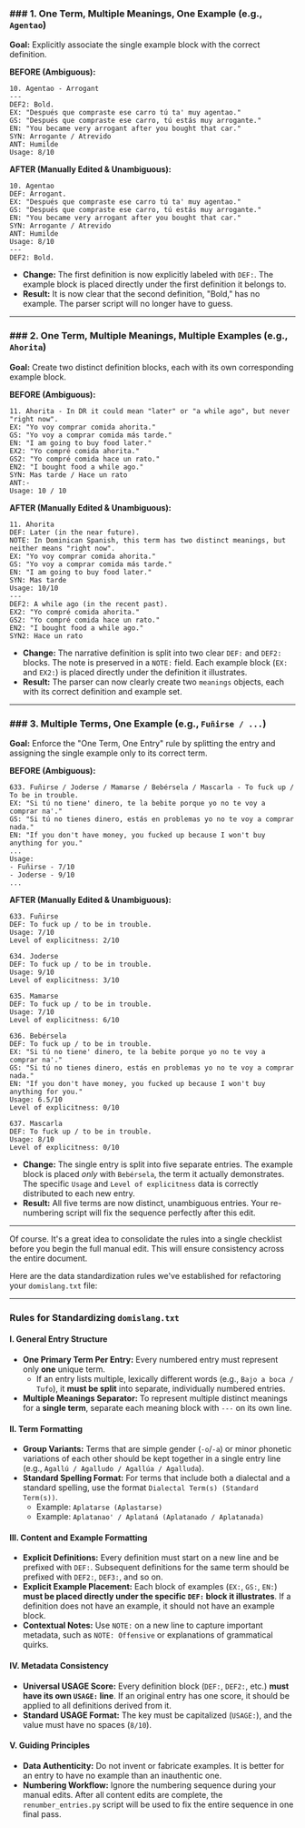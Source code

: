 ### ### 1. One Term, Multiple Meanings, One Example (e.g., `Agentao`)

**Goal:** Explicitly associate the single example block with the correct definition.

**BEFORE (Ambiguous):**
```
10. Agentao - Arrogant
---
DEF2: Bold.
EX: "Después que compraste ese carro tú ta' muy agentao."
GS: "Después que compraste ese carro, tú estás muy arrogante."
EN: "You became very arrogant after you bought that car."
SYN: Arrogante / Atrevido
ANT: Humilde
Usage: 8/10
```

**AFTER (Manually Edited & Unambiguous):**
```
10. Agentao
DEF: Arrogant.
EX: "Después que compraste ese carro tú ta' muy agentao."
GS: "Después que compraste ese carro, tú estás muy arrogante."
EN: "You became very arrogant after you bought that car."
SYN: Arrogante / Atrevido
ANT: Humilde
Usage: 8/10
---
DEF2: Bold.
```
* **Change:** The first definition is now explicitly labeled with `DEF:`. The example block is placed directly under the first definition it belongs to.
* **Result:** It is now clear that the second definition, "Bold," has no example. The parser script will no longer have to guess.

---

### ### 2. One Term, Multiple Meanings, Multiple Examples (e.g., `Ahorita`)

**Goal:** Create two distinct definition blocks, each with its own corresponding example block.

**BEFORE (Ambiguous):**
```
11. Ahorita - In DR it could mean "later" or "a while ago", but never "right now".
EX: "Yo voy comprar comida ahorita."
GS: "Yo voy a comprar comida más tarde."
EN: "I am going to buy food later."
EX2: "Yo compré comida ahorita."
GS2: "Yo compré comida hace un rato."
EN2: "I bought food a while ago."
SYN: Mas tarde / Hace un rato
ANT:-
Usage: 10 / 10
```

**AFTER (Manually Edited & Unambiguous):**
```
11. Ahorita
DEF: Later (in the near future).
NOTE: In Dominican Spanish, this term has two distinct meanings, but neither means "right now".
EX: "Yo voy comprar comida ahorita."
GS: "Yo voy a comprar comida más tarde."
EN: "I am going to buy food later."
SYN: Mas tarde
Usage: 10/10
---
DEF2: A while ago (in the recent past).
EX2: "Yo compré comida ahorita."
GS2: "Yo compré comida hace un rato."
EN2: "I bought food a while ago."
SYN2: Hace un rato
```
* **Change:** The narrative definition is split into two clear `DEF:` and `DEF2:` blocks. The note is preserved in a `NOTE:` field. Each example block (`EX:` and `EX2:`) is placed directly under the definition it illustrates.
* **Result:** The parser can now clearly create two `meanings` objects, each with its correct definition and example set.

---

### ### 3. Multiple Terms, One Example (e.g., `Fuñirse / ...`)

**Goal:** Enforce the "One Term, One Entry" rule by splitting the entry and assigning the single example only to its correct term.

**BEFORE (Ambiguous):**
```
633. Fuñirse / Joderse / Mamarse / Bebérsela / Mascarla - To fuck up / To be in trouble.
EX: "Si tú no tiene' dinero, te la bebite porque yo no te voy a comprar na'."
GS: "Si tú no tienes dinero, estás en problemas yo no te voy a comprar nada."
EN: "If you don't have money, you fucked up because I won't buy anything for you."
...
Usage:
- Fuñirse - 7/10
- Joderse - 9/10
...
```

**AFTER (Manually Edited & Unambiguous):**
```
633. Fuñirse
DEF: To fuck up / to be in trouble.
Usage: 7/10
Level of explicitness: 2/10

634. Joderse
DEF: To fuck up / to be in trouble.
Usage: 9/10
Level of explicitness: 3/10

635. Mamarse
DEF: To fuck up / to be in trouble.
Usage: 7/10
Level of explicitness: 6/10

636. Bebérsela
DEF: To fuck up / to be in trouble.
EX: "Si tú no tiene' dinero, te la bebite porque yo no te voy a comprar na'."
GS: "Si tú no tienes dinero, estás en problemas yo no te voy a comprar nada."
EN: "If you don't have money, you fucked up because I won't buy anything for you."
Usage: 6.5/10
Level of explicitness: 0/10

637. Mascarla
DEF: To fuck up / to be in trouble.
Usage: 8/10
Level of explicitness: 0/10
```
* **Change:** The single entry is split into five separate entries. The example block is placed *only* with `Bebérsela`, the term it actually demonstrates. The specific `Usage` and `Level of explicitness` data is correctly distributed to each new entry.
* **Result:** All five terms are now distinct, unambiguous entries. Your re-numbering script will fix the sequence perfectly after this edit.



---


Of course. It's a great idea to consolidate the rules into a single checklist before you begin the full manual edit. This will ensure consistency across the entire document.

Here are the data standardization rules we've established for refactoring your `domislang.txt` file:

---

### **Rules for Standardizing `domislang.txt`**

#### I. General Entry Structure

* **One Primary Term Per Entry:** Every numbered entry must represent only **one** unique term.
    * If an entry lists multiple, lexically different words (e.g., `Bajo a boca / Tufo`), it **must be split** into separate, individually numbered entries.
* **Multiple Meanings Separator:** To represent multiple distinct meanings for a **single term**, separate each meaning block with `---` on its own line.

#### II. Term Formatting

* **Group Variants:** Terms that are simple gender (`-o`/`-a`) or minor phonetic variations of each other should be kept together in a single entry line (e.g., `Agallú / Agalludo / Agallúa / Agalluda`).
* **Standard Spelling Format:** For terms that include both a dialectal and a standard spelling, use the format `Dialectal Term(s) (Standard Term(s))`.
    * Example: `Aplatarse (Aplastarse)`
    * Example: `Aplatanao' / Aplataná (Aplatanado / Aplatanada)`

#### III. Content and Example Formatting

* **Explicit Definitions:** Every definition must start on a new line and be prefixed with `DEF:`. Subsequent definitions for the same term should be prefixed with `DEF2:`, `DEF3:`, and so on.
* **Explicit Example Placement:** Each block of examples (`EX:`, `GS:`, `EN:`) **must be placed directly under the specific `DEF:` block it illustrates**. If a definition does not have an example, it should not have an example block.
* **Contextual Notes:** Use `NOTE:` on a new line to capture important metadata, such as `NOTE: Offensive` or explanations of grammatical quirks.

#### IV. Metadata Consistency

* **Universal USAGE Score:** Every definition block (`DEF:`, `DEF2:`, etc.) **must have its own `USAGE:` line**. If an original entry has one score, it should be applied to all definitions derived from it.
* **Standard USAGE Format:** The key must be capitalized (`USAGE:`), and the value must have no spaces (`8/10`).

#### V. Guiding Principles

* **Data Authenticity:** Do not invent or fabricate examples. It is better for an entry to have no example than an inauthentic one.
* **Numbering Workflow:** Ignore the numbering sequence during your manual edits. After all content edits are complete, the `renumber_entries.py` script will be used to fix the entire sequence in one final pass.